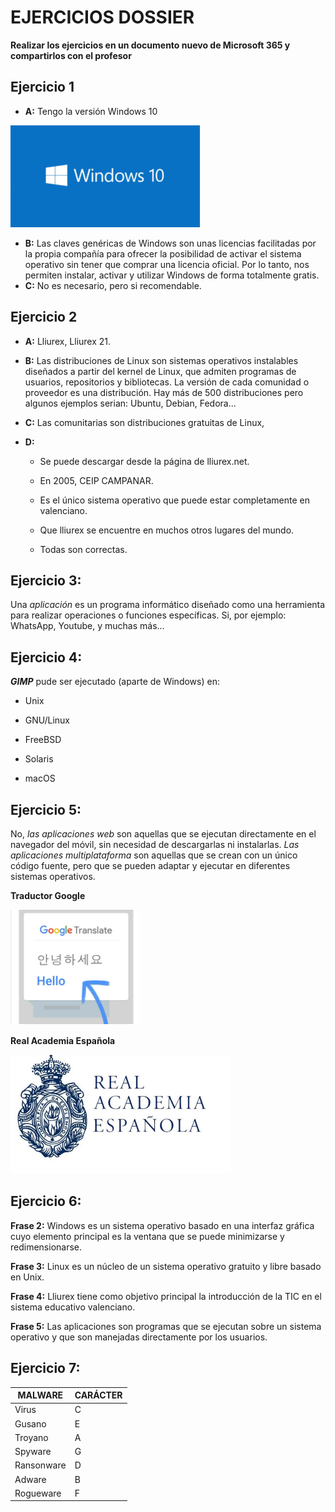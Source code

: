 ﻿# EJERCICIOS DOSSIER

**Realizar los ejercicios en un documento nuevo de Microsoft 365 y compartirlos con el profesor**

## Ejercicio 1

-  **A:** Tengo la versión Windows 10

![Windows 10](img/Windows10.png)

- **B:** Las claves genéricas de Windows son unas licencias facilitadas por la propia compañía para ofrecer la posibilidad de activar el sistema operativo sin tener que comprar una licencia oficial. Por lo tanto, nos permiten instalar, activar y utilizar Windows de forma totalmente gratis.
- **C:** No es necesario, pero si recomendable.
## Ejercicio 2

+ **A:** Lliurex, Lliurex 21.

+ **B:** Las distribuciones de Linux son sistemas operativos instalables diseñados a partir del  kernel de Linux, que admiten programas de usuarios, repositorios y bibliotecas. La versión de cada comunidad o proveedor es una distribución. Hay más de 500 distribuciones pero algunos ejemplos serian: Ubuntu, Debian, Fedora...
+ **C:** Las comunitarias son distribuciones gratuitas de Linux,

+ **D:**
	* Se puede descargar desde la página de lliurex.net.

	* En 2005, CEIP CAMPANAR.

	* Es el único sistema operativo que puede estar completamente en valenciano.

	* Que lliurex se encuentre en muchos otros lugares del mundo.

	* Todas son correctas.
## Ejercicio 3:

Una *aplicación* es un programa informático diseñado como una herramienta para realizar operaciones o funciones específicas. Si, por ejemplo: WhatsApp, Youtube, y muchas más...

## Ejercicio 4:

***GIMP*** pude ser ejecutado (aparte de Windows) en:

- Unix

- GNU/Linux

- FreeBSD

- Solaris

- macOS

## Ejercicio 5:

No, *las aplicaciones web* son aquellas que se ejecutan directamente en el navegador del móvil, sin necesidad de descargarlas ni instalarlas. 
*Las aplicaciones multiplataforma* son aquellas que se crean con un único código fuente, pero que se pueden adaptar y ejecutar en diferentes sistemas operativos.

**Traductor Google**

![Google Translate](img/translate.png)

**Real Academia Española**

![Real Academia Española](img/real.png)

## Ejercicio 6:

**Frase 2:**  Windows es un sistema operativo basado en una interfaz gráfica cuyo elemento principal es la ventana que se puede minimizarse y redimensionarse.

**Frase 3:** Linux es un núcleo de un sistema operativo gratuito y libre basado en Unix.

**Frase 4:** Lliurex tiene como objetivo principal  la introducción de la TIC en el sistema educativo valenciano.

**Frase 5:** Las aplicaciones son programas que se ejecutan sobre un sistema operativo y que son manejadas directamente por los usuarios.

## Ejercicio 7:

| MALWARE | CARÁCTER |
|-|-|
| Virus | C |
| Gusano | E |
| Troyano | A |
| Spyware | G |
| Ransonware | D |
| Adware | B |
| Rogueware | F |

